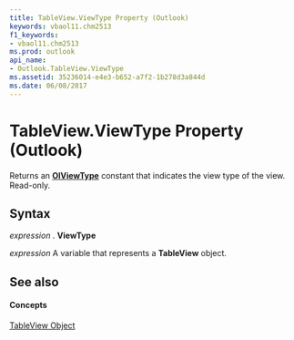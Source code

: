 ```yaml
---
title: TableView.ViewType Property (Outlook)
keywords: vbaol11.chm2513
f1_keywords:
- vbaol11.chm2513
ms.prod: outlook
api_name:
- Outlook.TableView.ViewType
ms.assetid: 35236014-e4e3-b652-a7f2-1b278d3a844d
ms.date: 06/08/2017
---
```



# TableView.ViewType Property (Outlook)

Returns an **[OlViewType](olviewtype-enumeration-outlook.md)** constant that indicates the view type of the view. Read-only.


## Syntax

 _expression_ . **ViewType**

 _expression_ A variable that represents a **TableView** object.


## See also


#### Concepts


[TableView Object](tableview-object-outlook.md)

